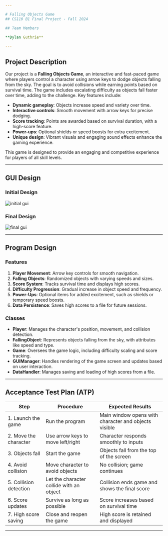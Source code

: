 ```yaml
---

# Falling Objects Game  
## CS110 B1 Final Project - Fall 2024  

## Team Members  

**Dylan Guthrie**  

---
```


## Project Description  

Our project is a **Falling Objects Game**, an interactive and fast-paced game where players control a character using arrow keys to dodge objects falling from the sky. The goal is to avoid collisions while earning points based on survival time. The game includes escalating difficulty as objects fall faster over time, adding to the challenge. Key features include:

- **Dynamic gameplay**: Objects increase speed and variety over time.  
- **Interactive controls**: Smooth movement with arrow keys for precise dodging.  
- **Score tracking**: Points are awarded based on survival duration, with a high-score feature.  
- **Power-ups**: Optional shields or speed boosts for extra excitement.  
- **Unique design**: Vibrant visuals and engaging sound effects enhance the gaming experience.  

This game is designed to provide an engaging and competitive experience for players of all skill levels.  

---

## GUI Design  

### Initial Design  

![initial gui](https://ibb.co/Smqj6pk)  

### Final Design  

![final gui](assets/finalgui.jpg)  

---

## Program Design  

### Features  

1. **Player Movement**: Arrow key controls for smooth navigation.  
2. **Falling Objects**: Randomized objects with varying speeds and sizes.  
3. **Score System**: Tracks survival time and displays high scores.  
4. **Difficulty Progression**: Gradual increase in object speed and frequency.  
5. **Power-Ups**: Optional items for added excitement, such as shields or temporary speed boosts.  
6. **Data Persistence**: Saves high scores to a file for future sessions.  

### Classes  

- **Player**: Manages the character's position, movement, and collision detection.  
- **FallingObject**: Represents objects falling from the sky, with attributes like speed and type.  
- **Game**: Oversees the game logic, including difficulty scaling and score tracking.  
- **GUIManager**: Handles rendering of the game screen and updates based on user interaction.  
- **DataHandler**: Manages saving and loading of high scores from a file.  

---

## Acceptance Test Plan (ATP)  

| **Step**                     | **Procedure**                           | **Expected Results**                                |  
|-------------------------------|-----------------------------------------|---------------------------------------------------|  
| 1. Launch the game            | Run the program                        | Main window opens with character and objects visible |  
| 2. Move the character         | Use arrow keys to move left/right       | Character responds smoothly to inputs             |  
| 3. Objects fall               | Start the game                         | Objects fall from the top of the screen           |  
| 4. Avoid collision            | Move character to avoid objects         | No collision; game continues                      |  
| 5. Collision detection        | Let the character collide with an object | Collision ends game and shows the final score     |  
| 6. Score updates              | Survive as long as possible            | Score increases based on survival time            |  
| 7. High score saving          | Close and reopen the game              | High score is retained and displayed              |  

---
